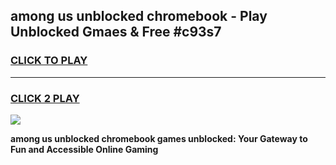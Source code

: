 
## among us unblocked chromebook - Play Unblocked Gmaes & Free #c93s7
<h3>
<a href="https://news.freeplayer.one?title=among_us_unblocked_chromebook&ref=24F">CLICK TO PLAY</a></h3>
<hr>

<h3>
<a href="https://news.freeplayer.one?title=among_us_unblocked_chromebook&ref=24F">CLICK 2 PLAY</a>
  
</h3>

<a href="https://news.freeplayer.one?title=among_us_unblocked_chromebook&ref=24F/"><img src="https://clearcache.store/games.png"></a>


**among us unblocked chromebook games unblocked: Your Gateway to Fun and Accessible Online Gaming**

